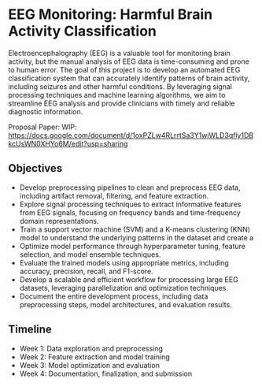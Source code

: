 # EEG Monitoring: Harmful Brain Activity Classification

Electroencephalography (EEG) is a valuable tool for monitoring brain activity, but the manual analysis of EEG data is time-consuming and prone to human error. The goal of this project is to develop an automated EEG classification system that can accurately identify patterns of brain activity, including seizures and other harmful conditions. By leveraging signal processing techniques and machine learning algorithms, we aim to streamline EEG analysis and provide clinicians with timely and reliable diagnostic information.

Proposal Paper: WIP: https://docs.google.com/document/d/1oxPZLw4RLrrtSa3Y1wjWLD3qfly1DBkcUsWN0XHYo6M/edit?usp=sharing

## Objectives
* Develop preprocessing pipelines to clean and preprocess EEG data, including artifact removal, filtering, and feature extraction.
* Explore signal processing techniques to extract informative features from EEG signals, focusing on frequency bands and time-frequency domain representations.
* Train a support vector machine (SVM) and a K-means clustering (KNN) model to understand the underlying patterns in the dataset and create a 
* Optimize model performance through hyperparameter tuning, feature selection, and model ensemble techniques.
* Evaluate the trained models using appropriate metrics, including accuracy, precision, recall, and F1-score.
* Develop a scalable and efficient workflow for processing large EEG datasets, leveraging parallelization and optimization techniques.
* Document the entire development process, including data preprocessing steps, model architectures, and evaluation results.	

## Timeline
* Week 1: Data exploration and preprocessing
* Week 2: Feature extraction and model training
* Week 3: Model optimization and evaluation
* Week 4: Documentation, finalization, and submission
